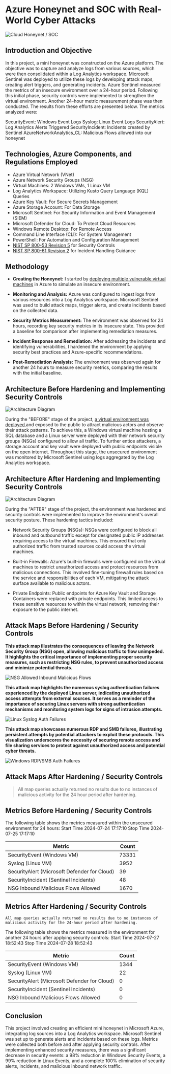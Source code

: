 # Azure Honeynet and SOC with Real-World Cyber Attacks
![Cloud Honeynet / SOC](https://imgur.com/uAAcV74.png)

## Introduction and Objective

In this project, a mini honeynet was constructed on the Azure platform. The objective was to capture and analyze logs from various sources, which were then consolidated within a Log Analytics workspace. Microsoft Sentinel was deployed to utilize these logs by developing attack maps, creating alert triggers, and generating incidents. Azure Sentinel measured the metrics of an insecure environment over a 24-hour period. Following this initial phase, security controls were implemented to strengthen the virtual environment. Another 24-hour metric measurement phase was then conducted. The results from these efforts are presented below. The metrics analyzed were:

SecurityEvent: Windows Event Logs
Syslog: Linux Event Logs
SecurityAlert: Log Analytics Alerts Triggered
SecurityIncident: Incidents created by Sentinel
AzureNetworkAnalytics_CL: Malicious Flows allowed into our honeynet

## Technologies, Azure Components, and Regulations Employed

- Azure Virtual Network (VNet)
- Azure Network Security Groups (NSG)
- Virtual Machines: 2 Windows VMs, 1 Linux VM
- Log Analytics Workspace: Utilizing Kusto Query Language (KQL) Queries
- Azure Key Vault: For Secure Secrets Management
- Azure Storage Account: For Data Storage
- Microsoft Sentinel: For Security Information and Event Management (SIEM)
- Microsoft Defender for Cloud: To Protect Cloud Resources
- Windows Remote Desktop: For Remote Access
- Command Line Interface (CLI): For System Management
- PowerShell: For Automation and Configuration Management
- [NIST SP 800-53 Revision 5](https://csrc.nist.gov/publications/detail/sp/800-53/rev-5/final) for Security Controls
- [NIST SP 800-61 Revision 2](https://www.nist.gov/privacy-framework/nist-sp-800-61) for Incident Handling Guidance

## Methodology

- <b>Creating the Honeynet:</b> I started by [deploying multiple vulnerable virtual machines](https://github.com) in Azure to simulate an insecure environment.

- <b>Monitoring and Analysis:</b> Azure was configured to ingest logs from various resources into a Log Analytics workspace. Microsoft Sentinel was used to build attack maps, trigger alerts, and create incidents based on the collected data.

- <b>Security Metrics Measurement:</b> The environment was observed for 24 hours, recording key security metrics in its insecure state. This provided a baseline for comparison after implementing remediation measures.

- <b>Incident Response and Remediation:</b> After addressing the incidents and identifying vulnerabilities, I hardened the environment by applying security best practices and Azure-specific recommendations.

- <b>Post-Remediation Analysis:</b> The environment was observed again for another 24 hours to measure security metrics, comparing the results with the initial baseline.


## Architecture Before Hardening and Implementing Security Controls
![Architecture Diagram](https://imgur.com/ZDvrrNP.png)

During the "BEFORE" stage of the project, [a virtual environment was deployed ](https://github.com) and exposed to the public to attract malicious actors and observe their attack patterns. To achieve this, a Windows virtual machine hosting a SQL database and a Linux server were deployed with their network security groups (NSGs) configured to allow all traffic. To further entice attackers, a storage account and key vault were deployed with public endpoints visible on the open internet. Throughout this stage, the unsecured environment was monitored by Microsoft Sentinel using logs aggregated by the Log Analytics workspace.

## Architecture After Hardening and Implementing Security Controls

![Architecture Diagram](https://imgur.com/rBHH2sX.png)

During the "AFTER" stage of the project, the environment was hardened and security controls were implemented to improve the environment's overall security posture. These hardening tactics included:

- Network Security Groups (NSGs): NSGs were configured to block all inbound and outbound traffic except for designated public IP addresses requiring access to the virtual machines. This ensured that only authorized traffic from trusted sources could access the virtual machines.

- Built-in Firewalls: Azure's built-in firewalls were configured on the virtual machines to restrict unauthorized access and protect resources from malicious connections. This involved fine-tuning firewall rules based on the service and responsibilities of each VM, mitigating the attack surface available to malicious actors.

- Private Endpoints: Public endpoints for Azure Key Vault and Storage Containers were replaced with private endpoints. This limited access to these sensitive resources to within the virtual network, removing their exposure to the public internet.

## Attack Maps Before Hardening / Security Controls

<b>This attack map illustrates the consequences of leaving the Network Security Group (NSG) open, allowing malicious traffic to flow unimpeded. It highlights the critical importance of implementing proper security measures, such as restricting NSG rules, to prevent unauthorized access and minimize potential threats.</b>
  
![NSG Allowed Inbound Malicious Flows](https://i.imgur.com/NUtUoMe.png)<br>

<b>This attack map highlights the numerous syslog authentication failures experienced by the deployed Linux server, indicating unauthorized access attempts from external sources. It serves as a reminder of the importance of securing Linux servers with strong authentication mechanisms and monitoring system logs for signs of intrusion attempts.</b>

![Linux Syslog Auth Failures](https://i.imgur.com/RPkzsFc.png?1)<br>

<b>This attack map showcases numerous RDP and SMB failures, illustrating persistent attempts by potential attackers to exploit these protocols. This visualization underscores the necessity of securing remote access and file sharing services to protect against unauthorized access and potential cyber threats.</b>

![Windows RDP/SMB Auth Failures](https://i.imgur.com/ypIGuwx.png)<br>

## Attack Maps After Hardening / Security Controls

> All map queries actually returned no results due to no instances of malicious activity for the 24 hour period after hardening.

 ## Metrics Before Hardening / Security Controls
The following table shows the metrics measured within the unsecured environment for 24 hours:
Start Time 2024-07-24 17:17:10
Stop Time 2024-07-25 17:17:10

| Metric                   | Count
| ------------------------ | -----
| SecurityEvent (Windows VM)            | 73331
| Syslog (Linux VM)                   | 3952
| SecurityAlert (Microsoft Defender for Cloud)            | 39
| SecurityIncident (Sentinel Incidents)        | 48
| NSG Inbound Malicious Flows Allowed | 1670

## Metrics After Hardening / Security Controls

```All map queries actually returned no results due to no instances of malicious activity for the 24-hour period after hardening.```

The following table shows the metrics measured in the environment for another 24 hours after applying security controls:
Start Time 2024-07-27 18:52:43
Stop Time	2024-07-28 18:52:43

| Metric                   | Count
| ------------------------ | -----
| SecurityEvent (Windows VM)            | 1344
| Syslog (Linux VM)                   | 22
| SecurityAlert (Microsoft Defender for Cloud)            | 0
| SecurityIncident (Sentinel Incidents)        | 0
| NSG Inbound Malicious Flows Allowed | 0

## Conclusion

This project involved creating an efficient mini honeynet in Microsoft Azure, integrating log sources into a Log Analytics workspace. Microsoft Sentinel was set up to generate alerts and incidents based on these logs. Metrics were collected both before and after applying security controls. After implementing enhanced security measures, there was a significant decrease in security events: a 98% reduction in Windows Security Events, a 99% reduction in Linux Events, and a complete 100% elimination of security alerts, incidents, and malicious inbound network traffic.
